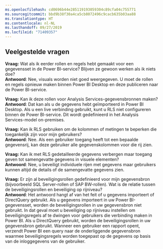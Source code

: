 ```yaml
---
ms.openlocfilehash: cd0696b44e285119193059304c89cfa04c755771
ms.sourcegitcommit: bbd9b38f30a4ca5cb8072496c9cacb635b03aa88
ms.translationtype: HT
ms.contentlocale: nl-NL
ms.lasthandoff: 09/27/2019
ms.locfileid: "71409357"
---
```

## <a name="faq"></a>Veelgestelde vragen
**Vraag:** Wat als ik eerder rollen en regels hebt gemaakt voor een gegevensset in de Power BI-service? Blijven ze gewoon werken als ik niets doe?  
**Antwoord**: Nee, visuals worden niet goed weergegeven. U moet de rollen en regels opnieuw maken binnen Power BI Desktop en deze publiceren naar de Power BI-service.

**Vraag:** Kan ik deze rollen voor Analysis Services-gegevensbronnen maken?  
**Antwoord**: Dat kan als u de gegevens hebt geïmporteerd in Power BI Desktop. Als u een live verbinding gebruikt, kunt u RLS niet configureren binnen de Power BI-service. Dit wordt gedefinieerd in het Analysis Services-model on-premises.

**Vraag:** Kan ik RLS gebruiken om de kolommen of metingen te beperken die toegankelijk zijn voor mijn gebruikers?  
**Antwoord**: Nee. Als een gebruiker toegang heeft tot een bepaalde gegevensrij, kan deze gebruiker alle gegevenskolommen voor die rij zien.

**Vraag:** Kan ik met RLS gedetailleerde gegevens verbergen maar toegang geven tot samengevatte gegevens in visuele elementen?  
**Antwoord**: Nee, u beveiligt individuele rijen met gegevens maar gebruikers kunnen altijd de details of de samengevatte gegevens zien.

**Vraag:** Er zijn al beveiligingsrollen gedefinieerd voor mijn gegevensbron (bijvoorbeeld SQL Server-rollen of SAP BW-rollen). Wat is de relatie tussen de beveiligingsrollen en beveiliging op rijniveau?  
**Antwoord**: Het antwoord hangt af van het feit of u gegevens importeert of DirectQuery gebruikt. Als u gegevens importeert in uw Power BI-gegevensset, worden de beveiligingsrollen in uw gegevensbron niet gebruikt. In dat geval moet u beveiliging op rijniveau instellen om beveiligingsregels af te dwingen voor gebruikers die verbinding maken in Power BI. Als u DirectQuery gebruikt, worden de beveiligingsrollen in uw gegevensbron gebruikt. Wanneer een gebruiker een rapport opent, verzendt Power BI een query naar de onderliggende gegevensbron waarmee beveiligingsregels worden toegepast op de gegevens op basis van de inloggegevens van de gebruiker.
